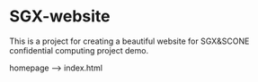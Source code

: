 # SGX-website

This is a project for creating a beautiful website for SGX&SCONE confidential computing project demo.

homepage --> index.html
